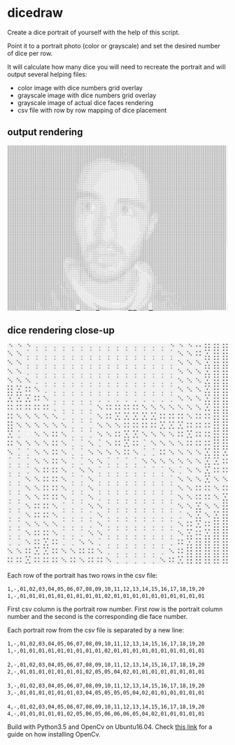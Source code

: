 # dicedraw
Create a dice portrait of yourself with the help of this script.

Point it to a portrait photo (color or grayscale) and set the desired number of dice per row. 

It will calculate how many dice you will need to recreate the portrait and will output several helping files:
 
 - color image with dice numbers grid overlay
 - grayscale image with dice numbers grid overlay
 - grayscale image of actual dice faces rendering
 - csv file with row by row mapping of dice placement
 
 
 ## output rendering
  
  ![full_dice_rendering](https://github.com/mirceaciu/dicedraw/blob/master/output-to-dice.png)

 
 ## dice rendering close-up
 
 ![dice_rendering_close_up](https://github.com/mirceaciu/dicedraw/blob/master/cropped-dice.png)


Each row of the portrait has two rows in the csv file:

```
1,-,01,02,03,04,05,06,07,08,09,10,11,12,13,14,15,16,17,18,19,20
1,-,01,01,01,01,01,01,01,01,01,02,01,01,01,01,01,01,01,01,01,01
```

First csv column is the portrait row number. First row is the portrait column number and the second is the corresponding die face number. 

Each portrait row from the csv file is separated by a new line:

```
1,-,01,02,03,04,05,06,07,08,09,10,11,12,13,14,15,16,17,18,19,20
1,-,01,01,01,01,01,01,01,01,01,02,01,01,01,01,01,01,01,01,01,01

2,-,01,02,03,04,05,06,07,08,09,10,11,12,13,14,15,16,17,18,19,20
2,-,01,01,01,01,01,01,01,02,05,05,04,02,01,01,01,01,01,01,01,01

3,-,01,02,03,04,05,06,07,08,09,10,11,12,13,14,15,16,17,18,19,20
3,-,01,01,01,01,01,01,03,04,05,05,05,05,04,02,01,01,01,01,01,01

4,-,01,02,03,04,05,06,07,08,09,10,11,12,13,14,15,16,17,18,19,20
4,-,01,01,01,01,01,02,05,06,05,06,06,06,05,04,02,01,01,01,01,01
```

Build with Python3.5 and OpenCv on Ubuntu16.04. Check [this link](https://www.pyimagesearch.com/2016/10/24/ubuntu-16-04-how-to-install-opencv/) for a guide on how installing OpenCv.
